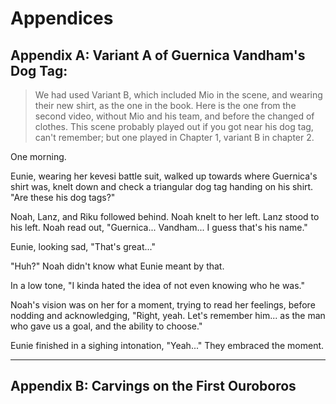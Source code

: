 # Appendices

## Appendix A: Variant A of Guernica Vandham's Dog Tag:

> We had used Variant B, which included Mio in the scene, and wearing their new shirt, as the one in the book. Here is the one from the second video, without Mio and his team, and before the changed of clothes. This scene probably played out if you got near his dog tag, can't remember; but one played in Chapter 1, variant B in chapter 2. 

One morning.

Eunie, wearing her kevesi battle suit, walked up towards where Guernica's shirt was, knelt down and check a triangular dog tag handing on his shirt. "Are these his dog tags?" 

Noah, Lanz, and Riku followed behind. Noah knelt to her left. Lanz stood to his left. Noah read out, "Guernica... Vandham... I guess that's his name." 

Eunie, looking sad, "That's great..." 

"Huh?" Noah didn't know what Eunie meant by that. 

In a low tone, "I kinda hated the idea of not even knowing who he was." 

Noah's vision was on her for a moment, trying to read her feelings, before nodding and acknowledging, "Right, yeah. Let's remember him... as the man who gave us a goal, and the ability to choose." 

Eunie finished in a sighing intonation, "Yeah..." They embraced the moment. 

---

## Appendix B: Carvings on the First Ouroboros
